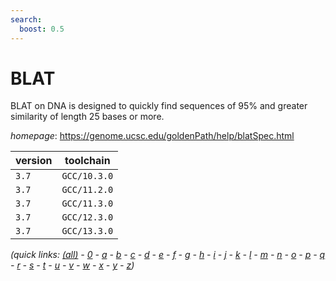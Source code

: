 ```yaml
---
search:
  boost: 0.5
---
```

# BLAT

BLAT on DNA is designed to quickly find sequences of 95% and greater similarity of length 25 bases or more.

*homepage*: <https://genome.ucsc.edu/goldenPath/help/blatSpec.html>

version | toolchain
--------|----------
``3.7`` | ``GCC/10.3.0``
``3.7`` | ``GCC/11.2.0``
``3.7`` | ``GCC/11.3.0``
``3.7`` | ``GCC/12.3.0``
``3.7`` | ``GCC/13.3.0``


*(quick links: [(all)](../index.md) - [0](../0/index.md) - [a](../a/index.md) - [b](../b/index.md) - [c](../c/index.md) - [d](../d/index.md) - [e](../e/index.md) - [f](../f/index.md) - [g](../g/index.md) - [h](../h/index.md) - [i](../i/index.md) - [j](../j/index.md) - [k](../k/index.md) - [l](../l/index.md) - [m](../m/index.md) - [n](../n/index.md) - [o](../o/index.md) - [p](../p/index.md) - [q](../q/index.md) - [r](../r/index.md) - [s](../s/index.md) - [t](../t/index.md) - [u](../u/index.md) - [v](../v/index.md) - [w](../w/index.md) - [x](../x/index.md) - [y](../y/index.md) - [z](../z/index.md))*

